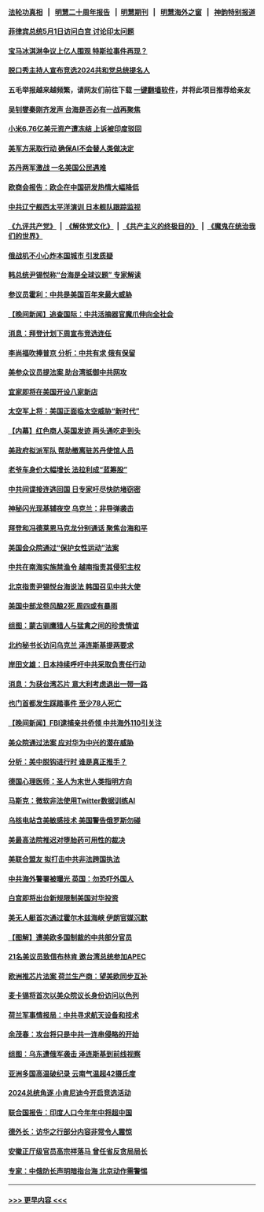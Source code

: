 #### [法轮功真相](https://github.com/gfw-breaker/truth/blob/master/README.md?t=0) &nbsp;&nbsp;|&nbsp;&nbsp; [明慧二十周年报告](https://github.com/gfw-breaker/mh-reports/blob/master/README.md?t=0) &nbsp;&nbsp;|&nbsp;&nbsp;[明慧期刊](https://github.com/gfw-breaker/mh-qikan) &nbsp;&nbsp;|&nbsp;&nbsp; [明慧海外之窗](https://github.com/gfw-breaker/mh-news/blob/master/README.md?t=0) &nbsp;&nbsp;|&nbsp;&nbsp; [神韵特别报道](https://github.com/gfw-breaker/mh-news/blob/master/shenyun.md?t=0)
#### [菲律宾总统5月1日访问白宫 讨论印太问题](../pages/nsc418/n13978589.md?t=04220643) 
#### [宝马冰淇淋争议上亿人围观 特斯拉事件再现？](../pages/nsc418/n13978425.md?t=04220643) 
#### [脱口秀主持人宣布竞选2024共和党总统提名人](../pages/nsc418/n13978522.md?t=04220643) 
#### 五毛举报越来越频繁，请网友们前往下载 [一键翻墙软件](https://github.com/gfw-breaker/ssr-accounts)，并将此项目推荐给亲友
#### [吴钊燮秦刚齐发声 台海是否必有一战再聚焦](../pages/nsc418/n13978523.md?t=04220643) 
#### [小米6.76亿美元资产遭冻结 上诉被印度驳回](../pages/nsc418/n13978509.md?t=04220643) 
#### [美军方采取行动 确保AI不会替人类做决定](../pages/nsc418/n13978497.md?t=04220643) 
#### [苏丹两军激战 一名美国公民遇难](../pages/nsc418/n13978481.md?t=04220643) 
#### [欧商会报告：欧企在中国研发热情大幅降低](../pages/nsc418/n13978472.md?t=04220643) 
#### [中共辽宁舰西太平洋演训 日本舰队跟踪监视](../pages/nsc418/n13978228.md?t=04220643) 
#### [《九评共产党》](https://github.com/begood0513/9ping.md/blob/master/README.md) &nbsp;|&nbsp; [《解体党文化》](../../../../jtdwh.md/blob/master/README.md)  &nbsp;|&nbsp; [《共产主义的终极目的》](../../../../gczydzjmd.md/blob/master/README.md) &nbsp;|&nbsp; [《魔鬼在统治我们的世界》](../../../../mgztzwmdsj.md/blob/master/README.md) 
#### [俄战机不小心炸本国城市 引发质疑](../pages/nsc418/n13978326.md?t=04220643) 
#### [韩总统尹锡悦称“台海是全球议题” 专家解读](../pages/nsc418/n13978183.md?t=04220643) 
#### [参议员霍利：中共是美国百年来最大威胁](../pages/nsc418/n13978250.md?t=04220643) 
#### [【晚间新闻】追查国际：中共活摘器官魔爪伸向全社会](../pages/nsc418/n13978194.md?t=04220643) 
#### [消息：拜登计划下周宣布竞选连任](../pages/nsc418/n13977900.md?t=04220643) 
#### [李尚福吹捧普京 分析：中共有求 俄有保留](../pages/nsc418/n13977602.md?t=04220643) 
#### [美参众议员提法案 助台湾抵御中共网攻](../pages/nsc418/n13977841.md?t=04220643) 
#### [宜家即将在美国开设八家新店](../pages/nsc418/n13977757.md?t=04220643) 
#### [太空军上将：美国正面临太空威胁“新时代”](../pages/nsc418/n13977703.md?t=04220643) 
#### [【内幕】红色商人英国发迹 两头通吃走到头](../pages/nsc418/n13977589.md?t=04220643) 
#### [美政府拟派军队 帮助撤离驻苏丹使馆人员](../pages/nsc418/n13977635.md?t=04220643) 
#### [老爷车身价大幅增长 法拉利成“蓝筹股”](../pages/nsc418/n13977627.md?t=04220643) 
#### [中共间谍接连逃回国 日专家吁尽快防堵窃密](../pages/nsc418/n13976469.md?t=04220643) 
#### [神秘闪光现基辅夜空 乌克兰：非导弹袭击](../pages/nsc418/n13977577.md?t=04220643) 
#### [拜登和冯德莱恩马克龙分别通话 聚焦台海和平](../pages/nsc418/n13977609.md?t=04220643) 
#### [美国会众院通过“保护女性运动”法案](../pages/nsc418/n13977583.md?t=04220643) 
#### [中共在南海实施禁渔令 越南指责其侵犯主权](../pages/nsc418/n13977475.md?t=04220643) 
#### [北京指责尹锡悦台海说法 韩国召见中共大使](../pages/nsc418/n13977543.md?t=04220643) 
#### [美国中部龙卷风酿2死 周四或有暴雨](../pages/nsc418/n13977525.md?t=04220643) 
#### [组图：蒙古驯鹰猎人与猛禽之间的珍贵情谊](../pages/nsc418/n13977087.md?t=04220643) 
#### [北约秘书长访问乌克兰 泽连斯基提两要求](../pages/nsc418/n13977414.md?t=04220643) 
#### [岸田文雄：日本持续呼吁中共采取负责任行动](../pages/nsc418/n13977307.md?t=04220643) 
#### [消息：为获台湾芯片 意大利考虑退出一带一路](../pages/nsc418/n13977202.md?t=04220643) 
#### [也门首都发生踩踏事件 至少78人死亡](../pages/nsc418/n13977138.md?t=04220643) 
#### [【晚间新闻】FBI逮捕亲共侨领 中共海外110引关注](../pages/nsc418/n13977148.md?t=04220643) 
#### [美众院通过法案 应对华为中兴的潜在威胁](../pages/nsc418/n13977088.md?t=04220643) 
#### [分析：美中脱钩进行时 谁是真正推手？](../pages/nsc418/n13976841.md?t=04220643) 
#### [德国心理医师：圣人为末世人类指明方向](../pages/nsc418/n13976482.md?t=04220643) 
#### [马斯克：微软非法使用Twitter数据训练AI](../pages/nsc418/n13976893.md?t=04220643) 
#### [乌核电站含美敏感技术 美国警告俄罗斯勿碰](../pages/nsc418/n13976823.md?t=04220643) 
#### [美最高法院推迟对堕胎药可用性的裁决](../pages/nsc418/n13976723.md?t=04220643) 
#### [美联合盟友 拟打击中共非法跨国执法](../pages/nsc418/n13976770.md?t=04220643) 
#### [中共海外警署被曝光 英国：勿恐吓外国人](../pages/nsc418/n13976616.md?t=04220643) 
#### [白宫即将出台新规限制美国对华投资](../pages/nsc418/n13976625.md?t=04220643) 
#### [美无人艇首次通过霍尔木兹海峡 伊朗官媒沉默](../pages/nsc418/n13976721.md?t=04220643) 
#### [【图解】遭美欧多国制裁的中共部分官员](../pages/nsc418/n13975858.md?t=04220643) 
#### [21名美议员致信布林肯 邀台湾总统参加APEC](../pages/nsc418/n13976640.md?t=04220643) 
#### [欧洲推芯片法案 荷兰生产商：望美欧同步互补](../pages/nsc418/n13976669.md?t=04220643) 
#### [麦卡锡将首次以美众院议长身份访问以色列](../pages/nsc418/n13969835.md?t=04220643) 
#### [荷兰军事情报局：中共寻求航天设备和技术](../pages/nsc418/n13976629.md?t=04220643) 
#### [余茂春：攻台将只是中共一连串侵略的开始](../pages/nsc418/n13976663.md?t=04220643) 
#### [组图：乌东遭俄军袭击 泽连斯基到前线视察](../pages/nsc418/n13976329.md?t=04220643) 
#### [亚洲多国高温破纪录 云南气温超42摄氏度](../pages/nsc418/n13976633.md?t=04220643) 
#### [2024总统角逐 小肯尼迪今开启竞选活动](../pages/nsc418/n13976609.md?t=04220643) 
#### [联合国报告：印度人口今年年中将超中国](../pages/nsc418/n13976613.md?t=04220643) 
#### [德外长：访华之行部分内容非常令人震惊](../pages/nsc418/n13976567.md?t=04220643) 
#### [安徽正厅级官员高宗祥落马 曾任省反贪局局长](../pages/nsc418/n13976407.md?t=04220643) 
#### [专家：中俄防长声明暗指台海 北京动作需警惕](../pages/nsc418/n13976489.md?t=04220643) 

----
#### [ >>> 更早内容 <<< ](../indexes/nsc418-earlier.md)
